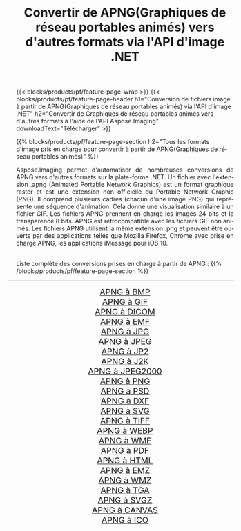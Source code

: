 ﻿---
title: Convertir de APNG(Graphiques de réseau portables animés) vers d'autres formats via l'API d'image .NET 
weight: 3920
url: /fr/net/conversion/from/apng/ 
lang: fr
langdirlevel: 2
locales: zh-hans,ja,it,ru,de,es,fr,nl,id,lt,pl,pt,vi,tr,ko,zh-hant,ar,hi,th,sv,cs,uk,he
description: En utilisant Aspose.Imaging, vous pouvez facilement convertir de APNG(Graphiques de réseau portables animés) vers un autre format
---

{{< blocks/products/pf/feature-page-wrap >}}
{{< blocks/products/pf/feature-page-header h1="Conversion de fichiers image à partir de APNG(Graphiques de réseau portables animés) via l'API d'image .NET" h2="Convertir de Graphiques de réseau portables animés vers d'autres formats à l'aide de l'API Aspose.Imaging" downloadText="Télécharger" >}}


{{% blocks/products/pf/feature-page-section  h2="Tous les formats d'image pris en charge pour convertir à partir de APNG(Graphiques de réseau portables animés)" %}}
<p align=justify>Aspose.Imaging permet d'automatiser de nombreuses conversions de APNG vers d'autres formats sur la plate-forme .NET. Un fichier avec l'extension .apng (Animated Portable Network Graphics) est un format graphique raster et est une extension non officielle du Portable Network Graphic (PNG). Il comprend plusieurs cadres (chacun d'une image PNG) qui représente une séquence d'animation. Cela donne une visualisation similaire à un fichier GIF. Les fichiers APNG prennent en charge les images 24 bits et la transparence 8 bits. APNG est rétrocompatible avec les fichiers GIF non animés. Les fichiers APNG utilisent la même extension .png et peuvent être ouverts par des applications telles que Mozilla Firefox, Chrome avec prise en charge APNG, les applications iMessage pour iOS 10.</p>
<br/>
Liste complète des conversions prises en charge à partir de APNG :
{{% /blocks/products/pf/feature-page-section %}}
<div class="container-fluid productfamilypage bg-gray">
    <div class="convertypes bg-gray agp-content section">
        <div class="container">
		<hr style="margin-left:-20px;"/>
		<div class="row other-converters" style="gap: 10px;font-size: 19px;text-align:center;">
		    <div class='col-md-2 other-converter remove-lp remove-rp'><a href="/imaging/fr/net/conversion/apng-to-bmp/" style="padding:15px;">APNG à BMP</a></div><div class='col-md-2 other-converter remove-lp remove-rp'><a href="/imaging/fr/net/conversion/apng-to-gif/" style="padding:15px;">APNG à GIF</a></div><div class='col-md-2 other-converter remove-lp remove-rp'><a href="/imaging/fr/net/conversion/apng-to-dicom/" style="padding:15px;">APNG à DICOM</a></div><div class='col-md-2 other-converter remove-lp remove-rp'><a href="/imaging/fr/net/conversion/apng-to-emf/" style="padding:15px;">APNG à EMF</a></div><div class='col-md-2 other-converter remove-lp remove-rp'><a href="/imaging/fr/net/conversion/apng-to-jpg/" style="padding:15px;">APNG à JPG</a></div><div class='col-md-2 other-converter remove-lp remove-rp'><a href="/imaging/fr/net/conversion/apng-to-jpeg/" style="padding:15px;">APNG à JPEG</a></div><div class='col-md-2 other-converter remove-lp remove-rp'><a href="/imaging/fr/net/conversion/apng-to-jp2/" style="padding:15px;">APNG à JP2</a></div><div class='col-md-2 other-converter remove-lp remove-rp'><a href="/imaging/fr/net/conversion/apng-to-j2k/" style="padding:15px;">APNG à J2K</a></div><div class='col-md-2 other-converter remove-lp remove-rp'><a href="/imaging/fr/net/conversion/apng-to-jpeg2000/" style="padding:15px;">APNG à JPEG2000</a></div><div class='col-md-2 other-converter remove-lp remove-rp'><a href="/imaging/fr/net/conversion/apng-to-png/" style="padding:15px;">APNG à PNG</a></div><div class='col-md-2 other-converter remove-lp remove-rp'><a href="/imaging/fr/net/conversion/apng-to-psd/" style="padding:15px;">APNG à PSD</a></div><div class='col-md-2 other-converter remove-lp remove-rp'><a href="/imaging/fr/net/conversion/apng-to-dxf/" style="padding:15px;">APNG à DXF</a></div><div class='col-md-2 other-converter remove-lp remove-rp'><a href="/imaging/fr/net/conversion/apng-to-svg/" style="padding:15px;">APNG à SVG</a></div><div class='col-md-2 other-converter remove-lp remove-rp'><a href="/imaging/fr/net/conversion/apng-to-tiff/" style="padding:15px;">APNG à TIFF</a></div><div class='col-md-2 other-converter remove-lp remove-rp'><a href="/imaging/fr/net/conversion/apng-to-webp/" style="padding:15px;">APNG à WEBP</a></div><div class='col-md-2 other-converter remove-lp remove-rp'><a href="/imaging/fr/net/conversion/apng-to-wmf/" style="padding:15px;">APNG à WMF</a></div><div class='col-md-2 other-converter remove-lp remove-rp'><a href="/imaging/fr/net/conversion/apng-to-pdf/" style="padding:15px;">APNG à PDF</a></div><div class='col-md-2 other-converter remove-lp remove-rp'><a href="/imaging/fr/net/conversion/apng-to-html/" style="padding:15px;">APNG à HTML</a></div><div class='col-md-2 other-converter remove-lp remove-rp'><a href="/imaging/fr/net/conversion/apng-to-emz/" style="padding:15px;">APNG à EMZ</a></div><div class='col-md-2 other-converter remove-lp remove-rp'><a href="/imaging/fr/net/conversion/apng-to-wmz/" style="padding:15px;">APNG à WMZ</a></div><div class='col-md-2 other-converter remove-lp remove-rp'><a href="/imaging/fr/net/conversion/apng-to-tga/" style="padding:15px;">APNG à TGA</a></div><div class='col-md-2 other-converter remove-lp remove-rp'><a href="/imaging/fr/net/conversion/apng-to-svgz/" style="padding:15px;">APNG à SVGZ</a></div><div class='col-md-2 other-converter remove-lp remove-rp'><a href="/imaging/fr/net/conversion/apng-to-canvas/" style="padding:15px;">APNG à CANVAS</a></div><div class='col-md-2 other-converter remove-lp remove-rp'><a href="/imaging/fr/net/conversion/apng-to-ico/" style="padding:15px;">APNG à ICO</a></div>
                </div>
        </div>
    </div>
</div>
<br/>

